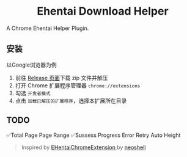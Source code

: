 <div align="center">
<h1> Ehentai Download Helper</h1>
</div>

A Chrome Ehentai Helper Plugin.

## 安装

以Google浏览器为例
1. 前往 [Release 页面](../../releases)下载 zip 文件并解压
2. 打开 Chrome 扩展程序管理器 `chrome://extensions`
3. 勾选 `开发者模式`
4. 点击 `加载已解压的扩展程序`，选择本扩展所在目录

## TODO
✅Total Page
Page Range
✅Sussess Progress
Error Retry
Auto Height


> Inspired by [EHentaiChromeExtension
](https://github.com/neoshell/EHentaiChromeExtension) by [neoshell](https://github.com/neoshell)